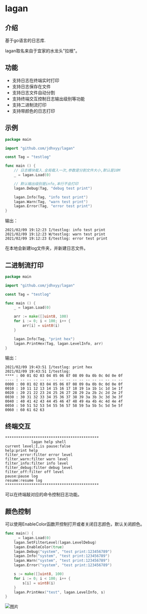 # lagan

## 介绍
基于go语言的日志库.

lagan取名来自于宜家的水龙头"拉根"。

## 功能
- 支持日志在终端实时打印
- 支持日志保存在文件
- 支持日志文件自动分割
- 支持终端交互控制日志输出级别等功能
- 支持二进制流打印
- 支持带颜色的日志打印

## 示例
````go
package main

import "github.com/jdhxyy/lagan"

const Tag = "testlog"

func main () {
    // 日志模块载入.全局载入一次,参数是分割文件大小,默认是10M
    _ = lagan.Load(0)

    // 默认输出级别是info,本行不会打印
    lagan.Debug(Tag, "debug test print")

    lagan.Info(Tag, "info test print")
    lagan.Warn(Tag, "warn test print")
    lagan.Error(Tag, "error test print")
}
````

输出：
````
2021/02/09 19:12:23 I/testlog: info test print
2021/02/09 19:12:23 W/testlog: warn test print
2021/02/09 19:12:23 E/testlog: error test print
````

在本地会新建log文件夹，并新建日志文件。

## 二进制流打印
````go
package main

import "github.com/jdhxyy/lagan"

const Tag = "testlog"

func main () {
    _ = lagan.Load(0)

    arr := make([]uint8, 100)
    for i := 0; i < 100; i++ {
        arr[i] = uint8(i)
    }

    lagan.Info(Tag, "print hex")
    lagan.PrintHex(Tag, lagan.LevelInfo, arr)
}
````

输出：
````
2021/02/09 19:43:51 I/testlog: print hex
2021/02/09 19:43:51 I/testlog: 
**** : 00 01 02 03 04 05 06 07 08 09 0a 0b 0c 0d 0e 0f 
---- : -- -- -- -- -- -- -- -- -- -- -- -- -- -- -- -- 
0000 : 00 01 02 03 04 05 06 07 08 09 0a 0b 0c 0d 0e 0f 
0010 : 10 11 12 13 14 15 16 17 18 19 1a 1b 1c 1d 1e 1f 
0020 : 20 21 22 23 24 25 26 27 28 29 2a 2b 2c 2d 2e 2f 
0030 : 30 31 32 33 34 35 36 37 38 39 3a 3b 3c 3d 3e 3f 
0040 : 40 41 42 43 44 45 46 47 48 49 4a 4b 4c 4d 4e 4f 
0050 : 50 51 52 53 54 55 56 57 58 59 5a 5b 5c 5d 5e 5f 
0060 : 60 61 62 63 
````

## 终端交互
````
*******************************************
            lagan help shell             
current level:I,is pause:false
help:print help
filter_error:filter error level
filter_warn:filter warn level
filter_info:filter info level
filter_debug:filter debug level
filter_off:filter off level
pause:pause log
resume:resume log
*******************************************
````

可以在终端敲对应的命令控制日志功能。

## 颜色控制
可以使用EnableColor函数开控制打开或者关闭日志颜色，默认关闭颜色。
````go
func main() {
    _ = lagan.Load(0)
    lagan.SetFilterLevel(lagan.LevelDebug)
    lagan.EnableColor(true)
    lagan.Debug("system", "test print:123456789")
    lagan.Info("system", "test print:123456789")
    lagan.Warn("system", "test print:123456789")
    lagan.Error("system", "test print:123456789")

    s := make([]uint8, 100)
    for i := 0; i < 100; i++ {
        s[i] = uint8(i)
    }
    lagan.PrintHex("test", lagan.LevelInfo, s)
}
````

![图片](https://user-images.githubusercontent.com/1323843/111395954-01cb2000-86f9-11eb-9cf7-c689eec1f77a.png)

